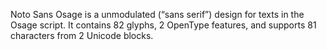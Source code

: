 Noto Sans Osage is a unmodulated (“sans serif”) design for texts in the Osage script. It contains 82 glyphs, 2 OpenType features, and supports 81 characters from 2 Unicode blocks.